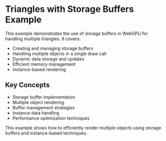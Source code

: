 # Triangles with Storage Buffers Example

This example demonstrates the use of storage buffers in WebGPU for handling multiple triangles. It covers:

- Creating and managing storage buffers
- Handling multiple objects in a single draw call
- Dynamic data storage and updates
- Efficient memory management
- Instance-based rendering

## Key Concepts

- Storage buffer implementation
- Multiple object rendering
- Buffer management strategies
- Instance data handling
- Performance optimization techniques

This example shows how to efficiently render multiple objects using storage buffers and instance-based techniques. 